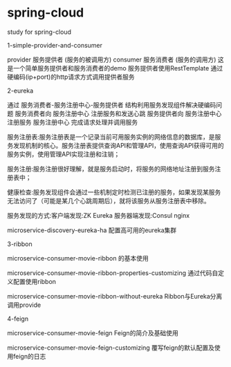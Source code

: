 # spring-cloud
study for spring-cloud

1-simple-provider-and-consumer

provider 服务提供者 (服务的被调用方)
consumer 服务消费者 (服务的调用方)
这是一个简单服务提供者和服务消费者的demo
服务提供者使用RestTemplate 通过硬编码(ip+port)的http请求方式调用提供者服务

2-eureka

通过 服务消费者-服务注册中心-服务提供者 结构利用服务发现组件解决硬编码问题
服务消费者向 服务注册中心 注册服务和发送心跳 
服务提供者向 服务注册中心 注册服务
服务注册中心 完成请求处理并调用服务

服务注册表:服务注册表是一个记录当前可用服务实例的网络信息的数据库，是服务发现机制的核心。服务注册表提供查询API和管理API，使用查询API获得可用的服务实例，使用管理API实现注册和注销；

服务注册:服务注册很好理解，就是服务启动时，将服务的网络地址注册到服务注册表中；

健康检查:服务发现组件会通过一些机制定时检测已注册的服务，如果发现某服务无法访问了（可能是某几个心跳周期后），就将该服务从服务注册表中移除。

服务发现的方式:客户端发现:ZK Eureka 服务器端发现:Consul nginx

microservice-discovery-eureka-ha 配置高可用的eureka集群

3-ribbon

microservice-consumer-movie-ribbon 的基本使用

microservice-consumer-movie-ribbon-properties-customizing 通过代码自定义配置使用ribbon

microservice-consumer-movie-ribbon-without-eureka Ribbon与Eureka分离调用provide

4-feign

microservice-consumer-movie-feign Feign的简介及基础使用

microservice-consumer-movie-feign-customizing 覆写feign的默认配置及使用feign的日志
